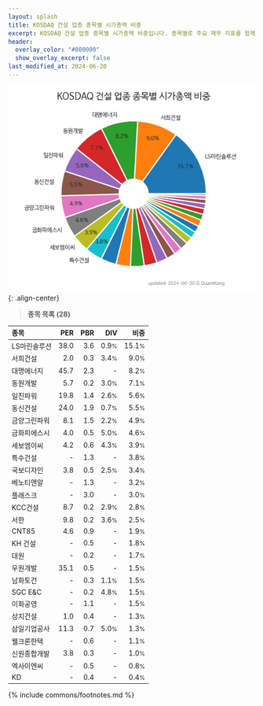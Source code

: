 ```yaml
---
layout: splash
title: KOSDAQ 건설 업종 종목별 시가총액 비중
excerpt: KOSDAQ 건설 업종 종목별 시가총액 비중입니다. 종목별로 주요 재무 지표를 함께 표시합니다.
header:
  overlay_color: "#800000"
  show_overlay_excerpt: false
last_modified_at: 2024-06-20
---
```



![KOSDAQ 건설 업종 종목별 시가총액 비중](/stats/sector/images/kosdaq_업종_건설_종목.png){: .align-center}


> **종목 목록 (28)**<a id="list"></a>

| **종목** | **PER** | **PBR** | **DIV** | **비중** |
| :------- | ------: | ------: | ------: | -------: |
| LS마린솔루션 | 38.0 | 3.6 | 0.9<small>%</small> | 15.1<small>%</small> |
| 서희건설 | 2.0 | 0.3 | 3.4<small>%</small> | 9.0<small>%</small> |
| 대명에너지 | 45.7 | 2.3 | - | 8.2<small>%</small> |
| 동원개발 | 5.7 | 0.2 | 3.0<small>%</small> | 7.1<small>%</small> |
| 일진파워 | 19.8 | 1.4 | 2.6<small>%</small> | 5.6<small>%</small> |
| 동신건설 | 24.0 | 1.9 | 0.7<small>%</small> | 5.5<small>%</small> |
| 금양그린파워 | 8.1 | 1.5 | 2.2<small>%</small> | 4.9<small>%</small> |
| 금화피에스시 | 4.0 | 0.5 | 5.0<small>%</small> | 4.6<small>%</small> |
| 세보엠이씨 | 4.2 | 0.6 | 4.3<small>%</small> | 3.9<small>%</small> |
| 특수건설 | - | 1.3 | - | 3.8<small>%</small> |
| 국보디자인 | 3.8 | 0.5 | 2.5<small>%</small> | 3.4<small>%</small> |
| 베노티앤알 | - | 1.3 | - | 3.2<small>%</small> |
| 플래스크 | - | 3.0 | - | 3.0<small>%</small> |
| KCC건설 | 8.7 | 0.2 | 2.9<small>%</small> | 2.8<small>%</small> |
| 서한 | 9.8 | 0.2 | 3.6<small>%</small> | 2.5<small>%</small> |
| CNT85 | 4.6 | 0.9 | - | 1.9<small>%</small> |
| KH 건설 | - | 0.5 | - | 1.8<small>%</small> |
| 대원 | - | 0.2 | - | 1.7<small>%</small> |
| 우원개발 | 35.1 | 0.5 | - | 1.5<small>%</small> |
| 남화토건 | - | 0.3 | 1.1<small>%</small> | 1.5<small>%</small> |
| SGC E&C | - | 0.2 | 4.8<small>%</small> | 1.5<small>%</small> |
| 이화공영 | - | 1.1 | - | 1.5<small>%</small> |
| 상지건설 | 1.0 | 0.4 | - | 1.3<small>%</small> |
| 삼일기업공사 | 11.3 | 0.7 | 5.0<small>%</small> | 1.3<small>%</small> |
| 웰크론한텍 | - | 0.6 | - | 1.1<small>%</small> |
| 신원종합개발 | 3.8 | 0.3 | - | 1.0<small>%</small> |
| 엑사이엔씨 | - | 0.5 | - | 0.8<small>%</small> |
| KD | - | 0.4 | - | 0.4<small>%</small> |

{% include commons/footnotes.md %}